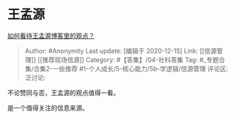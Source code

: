 # 王孟源
[如何看待王孟源博客里的观点？](https://www.zhihu.com/question/50424630/answer/981412766)

> Author: #Anonymity
> Last update: [编辑于 2020-12-15]
> Link: [[信源管理]] [[推荐现场信源]]
> Category: #【答集】/04-社科答集
> Tag: #_专题合集/合集2-一些推荐  #1-个人成长/5-核心能力/5b-学逻辑/信源管理 
> 评论区:
> 泛讨论:

不论赞同与否，王孟源的观点值得一看。

是一个值得关注的信息来源。
